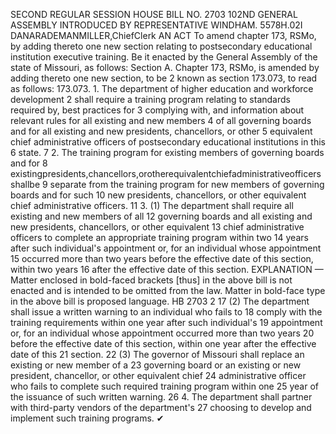 SECOND REGULAR SESSION
HOUSE BILL NO. 2703
102ND GENERAL ASSEMBLY
INTRODUCED BY REPRESENTATIVE WINDHAM.
5578H.02I DANARADEMANMILLER,ChiefClerk
AN ACT
To amend chapter 173, RSMo, by adding thereto one new section relating to postsecondary
educational institution executive training.
Be it enacted by the General Assembly of the state of Missouri, as follows:
Section A. Chapter 173, RSMo, is amended by adding thereto one new section, to be
2 known as section 173.073, to read as follows:
173.073. 1. The department of higher education and workforce development
2 shall require a training program relating to standards required by, best practices for
3 complying with, and information about relevant rules for all existing and new members
4 of all governing boards and for all existing and new presidents, chancellors, or other
5 equivalent chief administrative officers of postsecondary educational institutions in this
6 state.
7 2. The training program for existing members of governing boards and for
8 existingpresidents,chancellors,orotherequivalentchiefadministrativeofficersshallbe
9 separate from the training program for new members of governing boards and for such
10 new presidents, chancellors, or other equivalent chief administrative officers.
11 3. (1) The department shall require all existing and new members of all
12 governing boards and all existing and new presidents, chancellors, or other equivalent
13 chief administrative officers to complete an appropriate training program within two
14 years after such individual's appointment or, for an individual whose appointment
15 occurred more than two years before the effective date of this section, within two years
16 after the effective date of this section.
EXPLANATION — Matter enclosed in bold-faced brackets [thus] in the above bill is not enacted and is
intended to be omitted from the law. Matter in bold-face type in the above bill is proposed language.
HB 2703 2
17 (2) The department shall issue a written warning to an individual who fails to
18 comply with the training requirements within one year after such individual's
19 appointment or, for an individual whose appointment occurred more than two years
20 before the effective date of this section, within one year after the effective date of this
21 section.
22 (3) The governor of Missouri shall replace an existing or new member of a
23 governing board or an existing or new president, chancellor, or other equivalent chief
24 administrative officer who fails to complete such required training program within one
25 year of the issuance of such written warning.
26 4. The department shall partner with third-party vendors of the department's
27 choosing to develop and implement such training programs.
✔